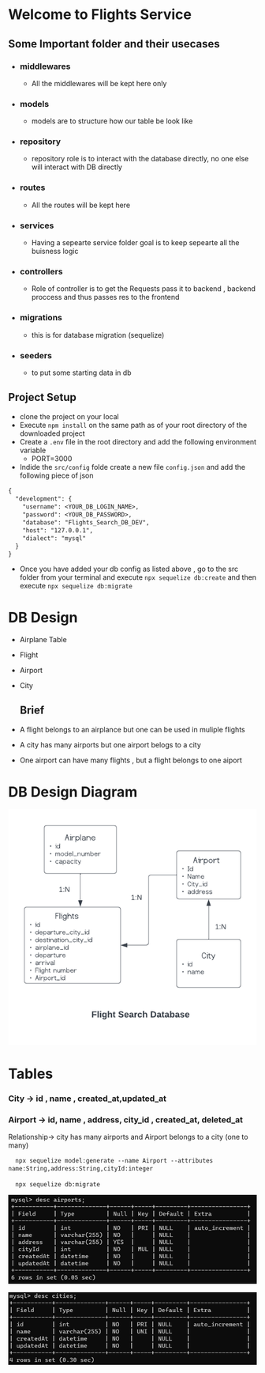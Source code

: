 # Welcome to Flights Service

## Some Important folder and their usecases

- ### middlewares
  - All the middlewares will be kept here only
- ### models
  - models are to structure how our table be look like
- ### repository
  - repository role is to interact with the database directly, no one else will interact with DB directly
- ### routes
  - All the routes will be kept here
- ### services
  - Having a sepearte service folder goal is to keep sepearte all the buisness logic
- ### controllers
  - Role of controller is to get the Requests pass it to backend , backend proccess and thus passes res to the frontend
- ### migrations
  - this is for database migration (sequelize)
- ### seeders
  - to put some starting data in db

## Project Setup

- clone the project on your local
- Execute `npm install` on the same path as of your root directory of the downloaded project
- Create a `.env` file in the root directory and add the following environment variable
  - PORT=3000
- Indide the `src/config` folde create a new file `config.json` and add the following piece of json

```
{
  "development": {
    "username": <YOUR_DB_LOGIN_NAME>,
    "password": <YOUR_DB_PASSWORD>,
    "database": "Flights_Search_DB_DEV",
    "host": "127.0.0.1",
    "dialect": "mysql"
  }
}
```

- Once you have added your db config as listed above , go to the src folder from your terminal and execute `npx sequelize db:create`
  and then execute
  `npx sequelize db:migrate`

# DB Design

- Airplane Table
- Flight
- Airport
- City

  ## Brief

- A flight belongs to an airplance but one can be used in muliple flights
- A city has many airports but one airport belogs to a city
- One airport can have many flights , but a flight belongs to one aiport

# DB Design Diagram

![Alt text](./static/assetsReadme/designDiagram.png)

# Tables

### City -> id , name , created_at,updated_at

### Airport -> id, name , address, city_id , created_at, deleted_at

Relationship-> city has many airports and Airport belongs to a city (one to many)

```
  npx sequelize model:generate --name Airport --attributes name:String,address:String,cityId:integer

  npx sequelize db:migrate
```

![airportsTableSS](./static/assetsReadme/airportsTableSS.png)

![citiesTableSS](./static/assetsReadme/citiesTableSS.png)

